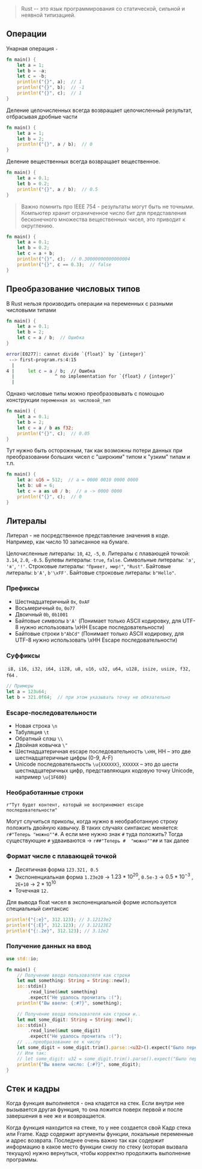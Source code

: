 > Rust -- это язык программирования со статической, сильной и неявной типизацией.
## Операции

Унарная операция `-`

```rust
fn main() {
    let a = 1;
    let b = -a;
    let c = -b;
    println!("{}", a);  // 1
    println!("{}", b);  // -1
    println!("{}", c);  // 1
}
```

Деление целочисленных всегда возвращает целочисленный результат, отбрасывая дробные части

```rust
fn main() {
    let a = 1;
    let b = 2;
    println!("{}", a / b);  // 0
}
```

Деление вещественных всегда возвращает вещественное.

```rust
fn main() {
    let a = 0.1;
    let b = 0.2;
    println!("{}", a / b);  // 0.5
}
```

 > Важно помнить про IEEE 754 - результаты могут быть не точными. Компьютер хранит ограниченное число бит для представления бесконечного множества вещественных чисел, это приводит к округлению.
 
```rust
fn main() {
    let a = 0.1;
    let b = 0.2;
    let c = a + b;
    println!("{}", c);  // 0.30000000000000004
    println!("{}", c == 0.3);  // false
}
```

## Преобразование числовых типов

В Rust нельзя производить операции на переменных с разными числовыми типами
```rust
fn main() {
    let a = 0.1;
    let b = 2;
    let c = a / b;  // Ошибка
}
```
```bash
error[E0277]: cannot divide `{float}` by `{integer}`
 --> first-program.rs:4:15
  |
4 |     let c = a / b;  // Ошибка
  |               ^ no implementation for `{float} / {integer}`
  |
```

Однако числовые типы можно преобразовывать с помощью конструкции `переменная as числовой_тип`
```rust
fn main() {
    let a = 0.1;
    let b = 2;
    let c = a / b as f32;
    println!("{}", c);  // 0.05
}
```

Тут нужно быть осторожным, так как возможны потери данных при преобразовании больших чисел с "широким" типом к "узким" типам  и т.п.

```rust
fn main() {
    let a: u16 = 512;  // a = 0000 0010 0000 0000
    let b: u8 = 6;
    let c = a as u8 / b;  // a -> 0000 0000
    println!("{}", c);  // 0
}
```

## Литералы

Литерал - не посредственное представление значения в коде. Например, как число 10 записанное на бумаге.

Целочисленные литералы: `10`, `42`, `-5`, `0`.
Литералы с плавающей точкой: `3.14`, `2.0`, `-0.5`.
Булевы литералы: `true`, `false`.
Символьные литералы: `'a'`, `'я'`, `'!'`.
Строковые литералы: `"Привет, мир!"`, `"Rust"`.
Байтовые литералы: `b'A'`, `b'\xFF'`.
Байтовые строковые литералы: `b"Hello"`.

### Префиксы

- Шестнадцатеричный `0x`, `0xAF`
- Восьмеричный `0o`, `0o77`
- Двоичный `0b`, `0b1001`
- Байтовые символы `b'A'` (Понимает только ASCII кодировку, для UTF-8 нужно использовать \xHH Escape последовательности)
- Байтовые строки `b"AbCd"` (Понимает только ASCII кодировку, для UTF-8 нужно использовать \xHH Escape последовательности)

### Суффиксы

 `i8, i16, i32, i64, i128, u8, u16, u32, u64, u128, isize, usize, f32, f64` .
```rust
// Примеры
let a = 123u64;
let b = 321.0f64;  // при этом указывать точку не обязательно
```

### Escape-последовательности

- Новая строка `\n`
- Табуляция `\t`
- Обратный слэш `\\`
- Двойная ковычка `\"`
- Шестнадцатеричная escape последовательность `\xHH`, HH – это две шестнадцатеричные цифры (0-9, A-F)
- Unicode последовательность `\u{XXXXXX}`, `XXXXXX` – это до шести шестнадцатеричных цифр, представляющих кодовую точку Unicode, например `\u{1F600}`

### Необработанные строки

`r"Тут будет контент, который не воспринемает escape последовательности"`

Могут случиться приколы, когда нужно в необработанную строку положить двойную кавычку. В таких случаях синтаксис меняется: `r#"Теперь "можно""#`. А если мне нужно знак `#` туда положить? Тогда существующие `#` удваиваются -> `r##"Теперь #  "можно""##` и так далее

### Формат числе с плавающей точкой

- Десятичная форма `123.321, 0.5`
- Экспоненциальная форма `1.23e20` -> $1.23*10^{20}$, `0.5e-3` -> $0.5 * 10^{-3}$ , `2E+10` -> $2*10^{10}$ 
- Точечная `12.`

Для вывода float чисел в экспоненциальной форме используется специальный синтаксис 
```rust
println!("{:e}", 312.123); // 3.12123e2
println!("{:E}", 312.123); // 3.12123E2
println!("{:.2e}", 312.123); // 3.12e2
```

### Получение данных на ввод

```rust
use std::io;

fn main() {
    // Получение ввода пользователя как строки
    let mut something: String = String::new();
    io::stdin()
        .read_line(&mut something)
        .expect("Не удалось прочитать :(");
    println!("Вы ввели: {:#?}", something);

    // Получение ввода пользователя как строки и..
    let mut some_digit: String = String::new();
    io::stdin()
        .read_line(&mut some_digit)
        .expect("Не удалось прочитать :(");
    // ...преобразование ее к числу
    let some_digit = some_digit.trim().parse::<u32>().expect("Было передано не число!");
    // Или так:
    // let some_digit: u32 = some_digit.trim().parse().expect("Было передано не число!");
    println!("Вы ввели число: {:#?}", some_digit);
}

```

## Стек и кадры

Когда функция выполняется - она кладется на стек. Если внутри нее вызывается другая функция, то она ложится поверх первой и после завершения в нее же и возвращается.

Когда функция находится на стеке, то у нее создается свой Кадр стека или Frame. Кадр содержит аргументы функции, локальные переменные и адрес возврата. Последнее очень важно так как содержит информацию в какое место функции снизу по стеку (которая вызвала текущую) нужно вернуться, чтобы корректно продолжить выполнение программы.